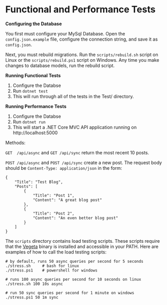 Functional and Performance Tests
================================

**Configuring the Database**

You first must configure your MySql Database.  Open the `config.json.example` file, configure the connection string, and save it as `config.json`.

Next, you must rebuild migrations.  Run the `scripts/rebuild.sh` script on Linux or the `scripts/rebuild.ps1` script on Windows.  Any time you make changes to database models, run the rebuild script.

**Running Functional Tests**

1. Configure the Databse
2. Run `dotnet test`
3. This will run through all of the tests in the Test/ directory.

**Running Performance Tests**

1. Configure the Databse
2. Run `dotnet run`
3. This will start a .NET Core MVC API application running on http://localhost:5000

Methods:

`GET  /api/async` and `GET /api/sync` return the most recent 10 posts.

`POST /api/async` and `POST /api/sync` create a new post.  The request body should be `Content-Type: application/json` in the form:

	{
		"Title": "Test Blog",
		"Posts": [
			{
				"Title": "Post 1",
				"Content": "A great blog post"
			},
			{
				"Title": "Post 2",
				"Content": "An even better blog post"
			}
		]
	}

The `scripts` directory contains load testing scripts.  These scripts require that the  [Vegeta](https://github.com/tsenart/vegeta/releases) binary is installed and accessible in your PATH.  Here are examples of how to call the load testing scripts:

    # by default, runs 50 async queries per second for 5 seconds
    ./stress.sh     # bash for linux
    ./stress.ps1    # powershell for windows

    # runs 100 async queries per second for 10 seconds on linux
    ./stress.sh 100 10s async

    # run 50 sync queries per second for 1 minute on windows
    ./stress.ps1 50 1m sync
